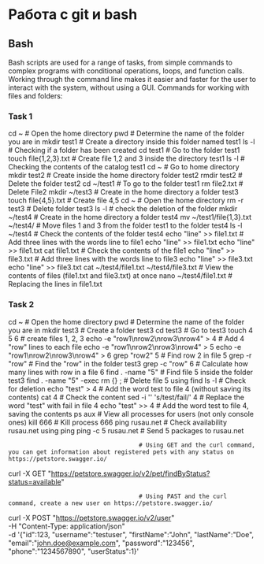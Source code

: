 # Работа с git и bash

## Bash
Bash scripts are used for a range of tasks, from simple commands to complex programs with conditional operations, loops, and function calls. Working through the command line makes it easier and faster for the user to interact with the system, without using a GUI.
      Commands for working with files and folders:

### Task 1
cd ~                                     # Open the home directory
pwd                                      # Determine the name of the folder you are in
mkdir test1                              # Create a directory inside this folder named test1 
ls -l                                    # Checking if a folder has been created
cd test1                                 # Go to the folder test1
touch file{1,2,3}.txt                    # Create file 1,2 and 3 inside the directory test1
ls -l                                    # Checking the contents of the catalog test1
cd ~                                     # Go to home directory
mkdir test2                              # Create inside the home directory folder test2
rmdir test2                              # Delete the folder test2
cd ~/test1                               # To go to the folder test1
rm file2.txt                             # Delete File2
mkdir ~/test3                            # Create in the home directory a folder test3
touch file{4,5}.txt                      # Create file 4,5
cd ~                                     # Open the home directory
rm -r test3                              # Delete folder test3
ls -l                                    # check the deletion of the folder
mkdir ~/test4                            # Create in the home directory a folder test4
mv ~/test1/file{1,3}.txt ~/test4/        # Move files 1 and 3 from the folder test1 to the folder test4 
ls -l ~/test4                            # Check the contents of the folder test4
echo "line" >> file1.txt                 # Add three lines with the words line to file1
echo "line" >> file1.txt
echo "line" >> file1.txt
cat file1.txt                            # Check the contents of the file1
echo "line" >> file3.txt                 # Add three lines with the words line to file3
echo "line" >> file3.txt
echo "line" >> file3.txt
cat ~/test4/file1.txt ~/test4/file3.txt  # View the contents of files (file1.txt and file3.txt) at once
nano ~/test4/file1.txt                   # Replacing the lines in file1.txt


### Task 2
cd ~                                     # Open the home directory
pwd                                      # Determine the name of the folder you are in
mkdir test3                              # Create a folder test3
cd test3                                 # Go to test3
touch 4 5 6                              # create files 1, 2, 3
echo -e "row1\nrow2\nrow3\nrow4" > 4     # Add 4 "row" lines to each file
echo -e "row1\nrow2\nrow3\nrow4" > 5
echo -e "row1\nrow2\nrow3\nrow4" > 6
grep "row2" 5                            # Find row 2 in file 5
grep -r "row"                            # Find the "row" in the folder test3
grep -c "row" 6                          # Calculate how many lines with row in a file 6
find . -name "5"                         # Find file 5 inside the folder test3 
find . -name "5" -exec rm {} \;          # Delete file 5 using find
ls -l                                    # Сheck for deletion
echo "test" > 4                          # Add the word test to file 4 (without saving its contents)
cat 4                                    # Check the content
sed -i '' 's/test/fail/' 4               # Replace the word "test" with fail in file 4
echo "test" >> 4                         # Add the word test to file 4, saving the contents
ps aux                                   # View all processes for users (not only console ones)
kill 666                                 # Kill process 666
ping rusau.net                           # Check availability rusau.net using ping
ping -c 5 rusau.net                      # Send 5 packages to rusau.net

                                         # Using GET and the curl command, you can get information about registered pets with any status on https://petstore.swagger.io/

curl -X GET "https://petstore.swagger.io/v2/pet/findByStatus?status=available"    

                                         # Using PAST and the curl command, create a new user on https://petstore.swagger.io/

curl -X POST "https://petstore.swagger.io/v2/user" \
     -H "Content-Type: application/json" \
     -d '{"id":123, "username":"testuser", "firstName":"John", "lastName":"Doe", "email":"john.doe@example.com", "password":"123456", "phone":"1234567890", "userStatus":1}'
     




